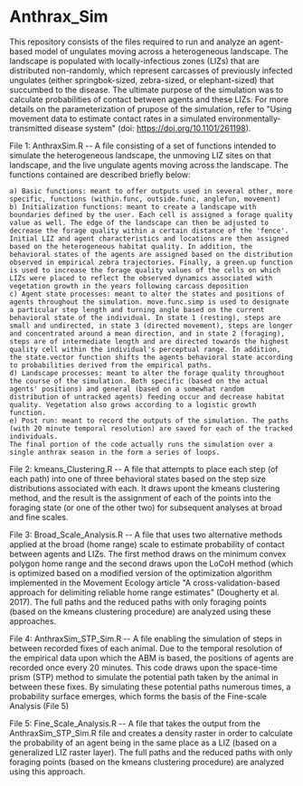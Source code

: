 # Anthrax_Sim

This repository consists of the files required to run and analyze an agent-based model of ungulates moving across a heterogeneous landscape. The landscape is populated with locally-infectious zones (LIZs) that are distributed non-randomly, which represent carcasses of previously infected ungulates (either springbok-sized, zebra-sized, or elephant-sized) that succumbed to the disease. The ultimate purpose of the simulation was to calculate probabilities of contact between agents and these LIZs. For more details on the parameterization of prupose of the simulation, refer to "Using movement data to estimate contact rates in a simulated environmentally-transmitted disease system" (doi: https://doi.org/10.1101/261198).

File 1: AnthraxSim.R -- A file consisting of a set of functions intended to simulate the heterogeneous landscape, the unmoving LIZ sites on that landscape, and the live ungulate agents moving across the landscape. The functions contained are described briefly below:

    a) Basic functions: meant to offer outputs used in several other, more specific, functions (within.func, outside.func, anglefun, movement)
    b) Initialization functions: meant to create a landscape with boundaries defined by the user. Each cell is assigned a forage quality value as well. The edge of the landscape can then be adjusted to decrease the forage quality within a certain distance of the 'fence'. Initial LIZ and agent characteristics and locations are then assigned based on the heterogeneous habitat quality. In addition, the behavioral states of the agents are assigned based on the distribution observed in empirical zebra trajectories. Finally, a green.up function is used to increase the forage quality values of the cells on which LIZs were placed to reflect the observed dynamics associated with vegetation growth in the years following carcass deposition
    c) Agent state processes: meant to alter the states and positions of agents throughout the simulation. move.func.simp is used to designate a particular step length and turning angle based on the current behavioral state of the individual. In state 1 (resting), steps are small and undirected, in state 3 (directed movement), steps are longer and concentrated around a mean direction, and in state 2 (foraging), steps are of intermediate length and are directed towards the highest quality cell within the individual's perceptual range. In addition, the state.vector function shifts the agents behavioral state according to probabilities derived from the empirical paths.
    d) Landscape processes: meant to alter the forage quality throughout the course of the simulation. Both specific (based on the actual agents' positions) and general (based on a somewhat random distribution of untracked agents) feeding occur and decrease habitat quality. Vegetation also grows according to a logistic growth function.
    e) Post run: meant to record the outputs of the simulation. The paths (with 20 minute temporal resolution) are saved for each of the tracked individuals.
    The final portion of the code actually runs the simulation over a single anthrax season in the form a series of loops.

File 2: kmeans_Clustering.R -- A file that attempts to place each step (of each path) into one of three behavioral states based on the step size distributions associated with each. It draws upont the kmeans clustering method, and the result is the assignment of each of the points into the foraging state (or one of the other two) for subsequent analyses at broad and fine scales.

File 3: Broad_Scale_Analysis.R -- A file that uses two alternative methods applied at the broad (home range) scale to estimate probability of contact between agents and LIZs. The first method draws on the minimum convex polygon home range and the second draws upon the LoCoH method (which is optimized based on a modified version of the optimization algorithm implemented in the Movement Ecology article "A cross-validation-based approach for delimiting reliable home range estimates" (Dougherty et al. 2017). The full paths and the reduced paths with only foraging points (based on the kmeans clustering procedure) are analyzed using these approaches.

File 4: AnthraxSim_STP_Sim.R -- A file enabling the simulation of steps in between recorded fixes of each animal. Due to the temporal resolution of the empirical data upon which the ABM is based, the positions of agents are recorded once every 20 minutes. This code draws upon the space-time prism (STP) method to simulate the potential path taken by the animal in between these fixes. By simulating these potential paths numerous times, a probability surface emerges, which forms the basis of the Fine-scale Analysis (File 5)

File 5: Fine_Scale_Analysis.R -- A file that takes the output from the AnthraxSim_STP_Sim.R file and creates a density raster in order to calculate the probability of an agent being in the same place as a LIZ (based on a generalized LIZ raster layer). The full paths and the reduced paths with only foraging points (based on the kmeans clustering procedure) are analyzed using this approach.

